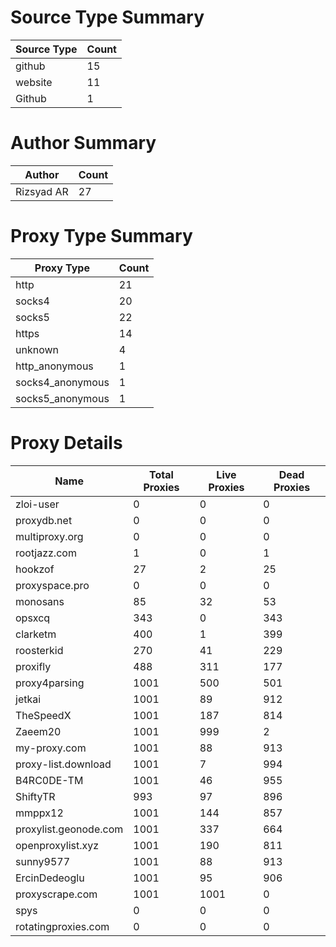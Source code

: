 # Source Type Summary

| Source Type | Count |
|-------------|-------|
| github | 15 |
| website | 11 |
| Github | 1 |


# Author Summary

| Author | Count |
|--------|-------|
| Rizsyad AR | 27 |


# Proxy Type Summary

| Proxy Type | Count |
|------------|-------|
| http | 21 |
| socks4 | 20 |
| socks5 | 22 |
| https | 14 |
| unknown | 4 |
| http_anonymous | 1 |
| socks4_anonymous | 1 |
| socks5_anonymous | 1 |


# Proxy Details

| Name | Total Proxies | Live Proxies | Dead Proxies |
|------|---------------|--------------|---------------|
| zloi-user | 0 | 0 | 0 |
| proxydb.net | 0 | 0 | 0 |
| multiproxy.org | 0 | 0 | 0 |
| rootjazz.com | 1 | 0 | 1 |
| hookzof | 27 | 2 | 25 |
| proxyspace.pro | 0 | 0 | 0 |
| monosans | 85 | 32 | 53 |
| opsxcq | 343 | 0 | 343 |
| clarketm | 400 | 1 | 399 |
| roosterkid | 270 | 41 | 229 |
| proxifly | 488 | 311 | 177 |
| proxy4parsing | 1001 | 500 | 501 |
| jetkai | 1001 | 89 | 912 |
| TheSpeedX | 1001 | 187 | 814 |
| Zaeem20 | 1001 | 999 | 2 |
| my-proxy.com | 1001 | 88 | 913 |
| proxy-list.download | 1001 | 7 | 994 |
| B4RC0DE-TM | 1001 | 46 | 955 |
| ShiftyTR | 993 | 97 | 896 |
| mmppx12 | 1001 | 144 | 857 |
| proxylist.geonode.com | 1001 | 337 | 664 |
| openproxylist.xyz | 1001 | 190 | 811 |
| sunny9577 | 1001 | 88 | 913 |
| ErcinDedeoglu | 1001 | 95 | 906 |
| proxyscrape.com | 1001 | 1001 | 0 |
| spys | 0 | 0 | 0 |
| rotatingproxies.com | 0 | 0 | 0 |
